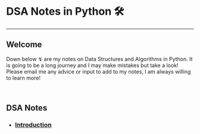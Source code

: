 # DSA Notes in Python 🛠
<hr> 

## Welcome 

<p>
Down below ↯ are my notes on Data Structures and Algorithms in Python. It is going to be a long journey and I may make mistakes but take a look! Please email me any advice or input to add to my notes, I am always willing to learn more! 
</p>
<br> 

## DSA Notes 

- <h3> <a href="/Components/Introduction.md">  Introduction </a> </h3>
